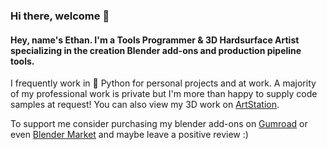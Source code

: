 ### Hi there, welcome 👋
#### Hey, name's Ethan. I'm a Tools Programmer & 3D Hardsurface Artist specializing in the creation Blender add-ons and production pipeline tools.

I frequently work in 🐍 Python for personal projects and at work. A majority of my professional work is private but I'm more than happy to supply code samples at request! You can also view my 3D work on [ArtStation](https://www.artstation.com/razed).

To support me consider purchasing my blender add-ons on [Gumroad](https://razed.gumroad.com/) or even [Blender Market](https://blendermarket.com/creators/ethan-simon-law) and maybe leave a positive review :)
